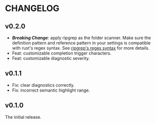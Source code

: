 # CHANGELOG

## v0.2.0

- **_Breaking Change_**: apply ripgrep as the folder scanner. Make sure the definition pattern and reference pattern in your settings is compatible with rust's regex syntax. See [ripgrep's regex syntax](https://docs.rs/regex/latest/regex/index.html#syntax) for more details.
- Feat: customizable completion trigger characters.
- Feat: customizable diagnostic severity.

## v0.1.1

- Fix: clear diagnostics correctly.
- Fix: incorrect semantic highlight range.

## v0.1.0

The initial release.
